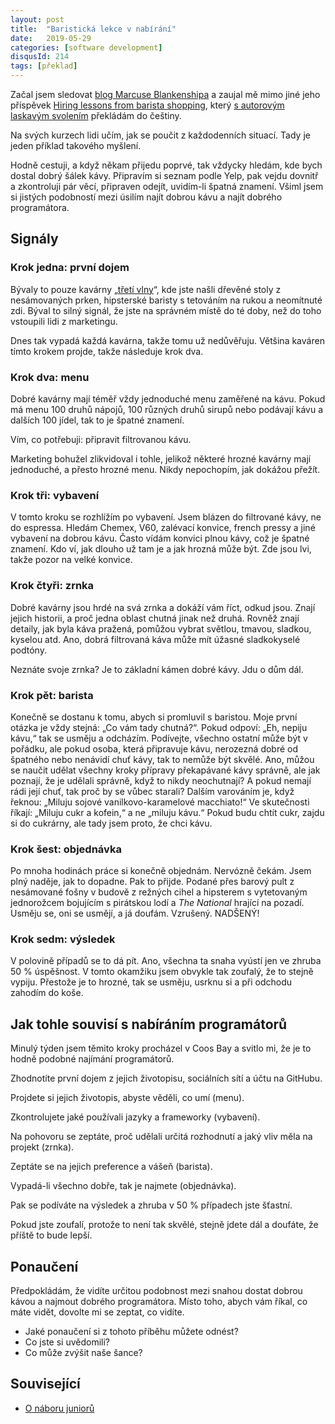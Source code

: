 ```yaml
---
layout: post
title:  "Baristická lekce v nabírání"
date:   2019-05-29
categories: [software development]
disqusId: 214
tags: [překlad]
---
```


Začal jsem sledovat [blog Marcuse Blankenshipa](https://marcusblankenship.com/unexpected-learnings-from-barista-shopping/) a zaujal mě mimo jiné jeho příspěvek [Hiring lessons from barista shopping](https://marcusblankenship.com/unexpected-learnings-from-barista-shopping/), který [s autorovým laskavým svolením](https://twitter.com/justzeros/status/1129066003285987336) překládám do češtiny.

Na svých kurzech lidi učím, jak se poučit z každodenních situací. Tady je jeden příklad takového myšlení.

Hodně cestuji, a když někam přijedu poprvé, tak vždycky hledám, kde bych dostal dobrý šálek kávy. Připravím si seznam podle Yelp, pak vejdu dovnitř a zkontroluji pár věcí, připraven odejít, uvidím-li špatná znamení. Všiml jsem si jistých podobností mezi úsilím najít dobrou kávu a najít dobrého programátora.

<!--more-->

## Signály

### Krok jedna: první dojem

Bývaly to pouze kavárny „[třetí vlny](https://cs.wikipedia.org/wiki/T%C5%99et%C3%AD_vlna_k%C3%A1vy)“, kde jste našli dřevěné stoly z nesámovaných prken, hipsterské baristy s tetováním na rukou a neomítnuté zdi. Býval to silný signál, že jste na správném místě do té doby, než do toho vstoupili lidi z marketingu.

Dnes tak vypadá každá kavárna, takže tomu už nedůvěřuju. Většina kaváren tímto krokem projde, takže následuje krok dva.

### Krok dva: menu

Dobré kavárny mají téměř vždy jednoduché menu zaměřené na kávu. Pokud má menu 100 druhů nápojů, 100 různých druhů sirupů nebo podávají kávu a dalších 100 jídel, tak to je špatné znamení.

Vím, co potřebuji: připravit filtrovanou kávu.

Marketing bohužel zlikvidoval i tohle, jelikož některé hrozné kavárny mají jednoduché, a přesto hrozné menu. Nikdy nepochopím, jak dokážou přežít.

### Krok tři: vybavení

V tomto kroku se rozhlížím po vybavení. Jsem blázen do filtrované kávy, ne do espressa. Hledám Chemex, V60, zalévací konvice, french pressy a jiné vybavení na dobrou kávu. Často vídám konvici plnou kávy, což je špatné znamení. Kdo ví, jak dlouho už tam je a jak hrozná může být. Zde jsou lvi, takže pozor na velké konvice.

### Krok čtyři: zrnka

Dobré kavárny jsou hrdé na svá zrnka a dokáží vám říct, odkud jsou. Znají jejich historii, a proč jedna oblast chutná jinak než druhá. Rovněž znají detaily, jak byla káva pražená, pomůžou vybrat světlou, tmavou, sladkou, kyselou atd. Ano, dobrá filtrovaná káva může mít úžasné sladkokyselé podtóny.

Neznáte svoje zrnka? Je to základní kámen dobré kávy. Jdu o dům dál.

### Krok pět: barista

Konečně se dostanu k tomu, abych si promluvil s baristou. Moje první otázka je vždy stejná: „Co vám tady chutná?“. Pokud odpoví: „Eh, nepiju kávu,“ tak se usměju a odcházím. Podívejte, všechno ostatní může být v pořádku, ale pokud osoba, která připravuje kávu, nerozezná dobré od špatného nebo nenávidí chuť kávy, tak to nemůže být skvělé. Ano, můžou se naučit udělat všechny kroky přípravy překapávané kávy správně, ale jak poznají, že je udělali správně, když to nikdy neochutnají? A pokud nemají rádi její chuť, tak proč by se vůbec starali? Dalším varováním je, když řeknou: „Miluju sojové vanilkovo-karamelové macchiato!“ Ve skutečnosti říkají: „Miluju cukr a kofein,“ a ne „miluju kávu.“ Pokud budu chtít cukr, zajdu si do cukrárny, ale tady jsem proto, že chci kávu.

### Krok šest: objednávka

Po mnoha hodinách práce si konečně objednám. Nervózně čekám. Jsem plný naděje, jak to dopadne. Pak to přijde. Podané přes barový pult z nesámované fošny v budově z režných cihel a hipsterem s vytetovaným jednorožcem bojujícím s pirátskou lodí a *The National* hrající na pozadí. Usměju se, oni se usmějí, a já doufám. Vzrušený. NADŠENÝ!

### Krok sedm: výsledek

V polovině případů se to dá pít. Ano, všechna ta snaha vyústí jen ve zhruba 50&nbsp;% úspěšnost. V tomto okamžiku jsem obvykle tak zoufalý, že to stejně vypiju. Přestože je to hrozné, tak se usměju, usrknu si a při odchodu zahodím do koše.

## Jak tohle souvisí s nabíráním programátorů

Minulý týden jsem těmito kroky procházel v Coos Bay a svitlo mi, že je to hodně podobné najímání programátorů.

Zhodnotíte první dojem z jejich životopisu, sociálních sítí a účtu na GitHubu.

Projdete si jejich životopis, abyste věděli, co umí (menu).

Zkontrolujete jaké používali jazyky a frameworky (vybavení).

Na pohovoru se zeptáte, proč udělali určitá rozhodnutí a jaký vliv měla na projekt (zrnka).

Zeptáte se na jejich preference a vášeň (barista).

Vypadá-li všechno dobře, tak je najmete (objednávka).

Pak se podíváte na výsledek a zhruba v 50&nbsp;% případech jste šťastní.

Pokud jste zoufalí, protože to není tak skvělé, stejně jdete dál a doufáte, že příště to bude lepší.

## Ponaučení

Předpokládám, že vidíte určitou podobnost mezi snahou dostat dobrou kávou a najmout dobrého programátora. Místo toho, abych vám říkal, co máte vidět, dovolte mi se zeptat, co vidíte.

- Jaké ponaučení si z tohoto příběhu můžete odnést?
- Co jste si uvědomili?
- Co může zvýšit naše šance?

## Související

- [O náboru juniorů](https://blog.zvestov.cz/software%20development/2018/01/26/o-naboru-junioru.html) 
